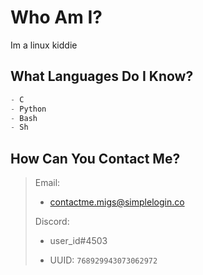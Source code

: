 # Who Am I?

Im a linux kiddie

## What Languages Do I Know?

```c
- C
- Python
- Bash
- Sh
```

## How Can You Contact Me?

> Email:
>
>* contactme.migs@simplelogin.co
>
> Discord:
>
>* user_id#4503
>
>* UUID: ``768929943073062972``
